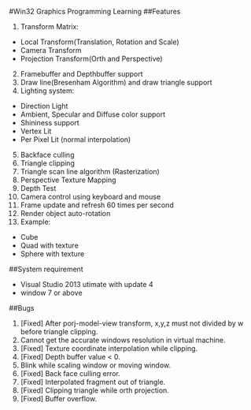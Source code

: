 #Win32 Graphics Programming Learning
##Features
1. Transform Matrix:
  * Local Transform(Translation, Rotation and Scale)
  * Camera Transform
  * Projection Transform(Orth and Perspective)
2. Framebuffer and Depthbuffer support
3. Draw line(Bresenham Algorithm) and draw triangle support
4. Lighting system:
  * Direction Light
  * Ambient, Specular and Diffuse color support
  * Shininess support
  * Vertex Lit
  * Per Pixel Lit (normal interpolation)
5. Backface culling
6. Triangle clipping
7. Triangle scan line algorithm (Rasterization)
8. Perspective Texture Mapping
9. Depth Test
10. Camera control using keyboard and mouse
11. Frame update and refresh 60 times per second
12. Render object auto-rotation
13. Example:
  * Cube
  * Quad with texture
  * Sphere with texture

##System requirement
* Visual Studio 2013 utimate with update 4
* window 7 or above

##Bugs
1. [Fixed] After porj-model-view transform, x,y,z must not divided by w before triangle clipping.
2. Cannot get the accurate windows resolution in virtual machine.
3. [Fixed] Texture coordinate interpolation while clipping.
4. [Fixed] Depth buffer value < 0.
5. Blink while scaling window or moving window.
6. [Fixed] Back face culling error.
7. [Fixed] Interpolated fragment out of triangle.
8. [Fixed] Clipping triangle while orth projection.
9. [Fixed] Buffer overflow.